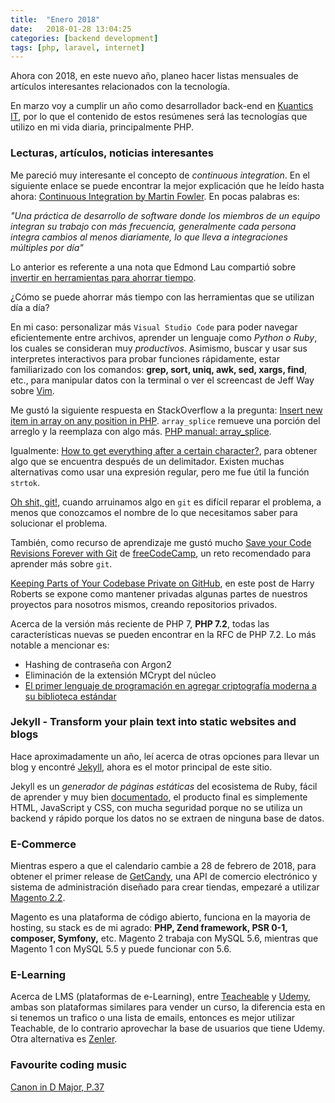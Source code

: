```yaml
---
title:  "Enero 2018"
date:   2018-01-28 13:04:25
categories: [backend development]
tags: [php, laravel, internet]
---
```

Ahora con 2018, en este nuevo año, planeo hacer listas mensuales de artículos interesantes relacionados con la tecnología.

En marzo voy a cumplir un año como desarrollador back-end en [Kuantics IT](http://www.kuantics.com/), por lo que el contenido de estos resúmenes será las tecnologías que utilizo en mi vida diaria, principalmente PHP.

### Lecturas, artículos, noticias interesantes

Me pareció muy interesante el concepto de _continuous integration_. En el siguiente enlace se puede encontrar la mejor explicación que he leído hasta ahora: [Continuous Integration by Martin Fowler](https://martinfowler.com/articles/continuousIntegration.html). En pocas palabras es:

_"Una práctica de desarrollo de software donde los miembros de un equipo integran su trabajo con más frecuencia, generalmente cada persona integra cambios al menos diariamente, lo que lleva a integraciones múltiples por día"_

Lo anterior es referente a una nota que Edmond Lau compartió sobre [invertir en herramientas para ahorrar tiempo](http://www.effectiveengineer.com/blog/the-compounding-power-of-time-saving-tools). 

¿Cómo se puede ahorrar más tiempo con las herramientas que se utilizan día a día?

En mi caso: personalizar más `Visual Studio Code` para poder navegar eficientemente entre archivos, aprender un lenguaje como _Python o Ruby_, los cuales se consideran muy _productivos_. Asimismo, buscar y usar sus interpretes interactivos para probar funciones rápidamente, estar familiarizado con los comandos: **grep, sort, uniq, awk, sed, xargs, find**, etc., para manipular datos con la terminal o ver el screencast de Jeff Way sobre [Vim](https://laracasts.com/series/vim-mastery).

Me gustó la siguiente respuesta en StackOverflow a la pregunta: [Insert new item in array on any position in PHP](https://stackoverflow.com/a/3797526/6456709). `array_splice` remueve una porción del arreglo y la reemplaza con algo más. [PHP manual: array_splice](http://php.net/manual/en/function.array-splice.php).

Igualmente: [How to get everything after a certain character?](https://stackoverflow.com/questions/11405493/how-to-get-everything-after-a-certain-character/47468908#47468908), para obtener algo que se encuentra después de un delimitador. Existen muchas alternativas como usar una expresión regular, pero me fue útil la función `strtok`.

[Oh shit, git!](http://ohshitgit.com/), cuando arruinamos algo en `git` es difícil reparar el problema, a menos que conozcamos el nombre de lo que necesitamos saber para solucionar el problema. 

También, como recurso de aprendizaje me gustó mucho [Save your Code Revisions Forever with Git](https://www.freecodecamp.org/challenges/save-your-code-revisions-forever-with-git) de [freeCodeCamp](http://freecodecamp.org/), un reto recomendado para aprender más sobre `git`.

[Keeping Parts of Your Codebase Private on GitHub](https://24ways.org/2013/keeping-parts-of-your-codebase-private-on-github/), en este post de Harry Roberts se expone como mantener privadas algunas partes de nuestros proyectos para nosotros mismos, creando repositorios privados.

Acerca de la versión más reciente de PHP 7, **PHP 7.2**, todas las características nuevas se pueden encontrar en la RFC de PHP 7.2. Lo más notable a mencionar es:

- Hashing de contraseña con Argon2
- Eliminación de la extensión MCrypt del núcleo
- [El primer lenguaje de programación en agregar criptografía moderna a su biblioteca estándar](https://dev.to/paragonie/php-72-the-first-programming-language-to-add-modern-cryptography-to-its-standard-library)

### Jekyll - Transform your plain text into static websites and blogs

Hace aproximadamente un año, leí acerca de otras opciones para llevar un blog y encontré [Jekyll](https://jekyllrb.com/), ahora es el motor principal de este sitio.

Jekyll es un _generador de páginas estáticas_ del ecosistema de Ruby, fácil de aprender y muy bien [documentado](https://jekyllrb.com/docs/home/), el producto final es simplemente HTML, JavaScript y CSS, con mucha seguridad porque no se utiliza un backend y rápido porque los datos no se extraen de ninguna base de datos.

### E-Commerce

Mientras espero a que el calendario cambie a 28 de febrero de 2018, para obtener el primer release de [GetCandy](https://getcandy.io/), una API de comercio electrónico y sistema de administración diseñado para crear tiendas, empezaré a utilizar [Magento 2.2](https://magento.com/).

Magento es una plataforma de código abierto, funciona en la mayoria de hosting, su stack es de mi agrado: **PHP, Zend framework, PSR 0-1, composer, Symfony,** etc. Magento 2 trabaja con MySQL 5.6, mientras que Magento 1 con MySQL 5.5 y puede funcionar con 5.6.

### E-Learning

Acerca de LMS (plataformas de e-Learning), entre [Teacheable](https://teachable.com/) y [Udemy](https://www.udemy.com/), ambas son plataformas similares para vender un curso, la diferencia esta en si tenemos un trafico o una lista de emails, entonces es mejor utilizar Teachable, de lo contrario aprovechar la base de usuarios que tiene Udemy. Otra alternativa es [Zenler](https://www.zenler.com/).


### Favourite coding music

[Canon in D Major, P.37](https://open.spotify.com/track/6A6vSsLkXoTJZ8cA4vtznl)


